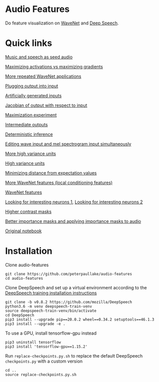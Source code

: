 # Audio Features
Do feature visualization on [WaveNet](https://arxiv.org/pdf/1609.03499.pdf) and [Deep Speech](https://arxiv.org/pdf/1412.5567.pdf).

# Quick links
[Music and speech as seed audio](https://peterpaullake.github.io/audio-features/music-and-speech-as-seed-audio.html)

[Maximizing activations vs maximizing gradients](https://peterpaullake.github.io/audio-features/maximizing-activations-vs-maximizing-gradients.html)

[More repeated WaveNet applications](https://peterpaullake.github.io/audio-features/more-repeated-wavenet-applications.html)

[Plugging output into input](https://peterpaullake.github.io/audio-features/plugging-output-into-input.html)

[Artificially generated inputs](https://peterpaullake.github.io/audio-features/artificially-generated-inputs.html)

[Jacobian of output with respect to input](https://peterpaullake.github.io/audio-features/jacobian-experiment.html)

[Maximization experiment](https://peterpaullake.github.io/audio-features/maximization-experiment.html)

[Intermediate outputs](https://peterpaullake.github.io/audio-features/table/index.html)

[Deterministic inference](https://peterpaullake.github.io/audio-features/deterministic-inference.html)

[Editing wave input and mel spectrogram input simultaneously](https://peterpaullake.github.io/audio-features/editing-wave-input-and-mel-spec-simultaneously.html)

[More high variance units](https://peterpaullake.github.io/audio-features/more-high-variance-units.html)

[High variance units](https://peterpaullake.github.io/audio-features/high-variance-units.html)

[Minimizing distance from expectation values](https://peterpaullake.github.io/audio-features/minimizing-distance-from-expectation-values.html)

[More WaveNet features (local conditioning features)](https://peterpaullake.github.io/audio-features/more-wavenet-features.html)

[WaveNet features](https://peterpaullake.github.io/audio-features/wavenet-features.html)

[Looking for interesting neurons 1](https://peterpaullake.github.io/audio-features/looking-for-interesting-neurons-1.html), [Looking for interesting neurons 2](https://peterpaullake.github.io/audio-features/looking-for-interesting-neurons-2.html)

[Higher contrast masks](https://peterpaullake.github.io/audio-features/higher-contrast-masks.html)

[Better importance masks and applying importance masks to audio](https://peterpaullake.github.io/audio-features/importance-masks.html)

[Original notebook](https://peterpaullake.github.io/audio-features/audio-features.html)

# Installation
Clone audio-features
```
git clone https://github.com/peterpaullake/audio-features
cd audio-features
```
Clone DeepSpeech and set up a virtual environment according to the [DeepSpeech training installation instructions](https://deepspeech.readthedocs.io/en/latest/TRAINING.html)
```
git clone -b v0.8.2 https://github.com/mozilla/DeepSpeech
python3.6 -m venv deepspeech-train-venv
source deepspeech-train-venv/bin/activate
cd DeepSpeech
pip3 install --upgrade pip==20.0.2 wheel==0.34.2 setuptools==46.1.3
pip3 install --upgrade -e .
```
To use a GPU, install tensorflow-gpu instead
```
pip3 uninstall tensorflow
pip3 install 'tensorflow-gpu==1.15.2'
```
Run `replace-checkpoints.py.sh` to replace the default DeepSpeech `checkpoints.py` with a custom version
```
cd ..
source replace-checkpoints.py.sh
```
